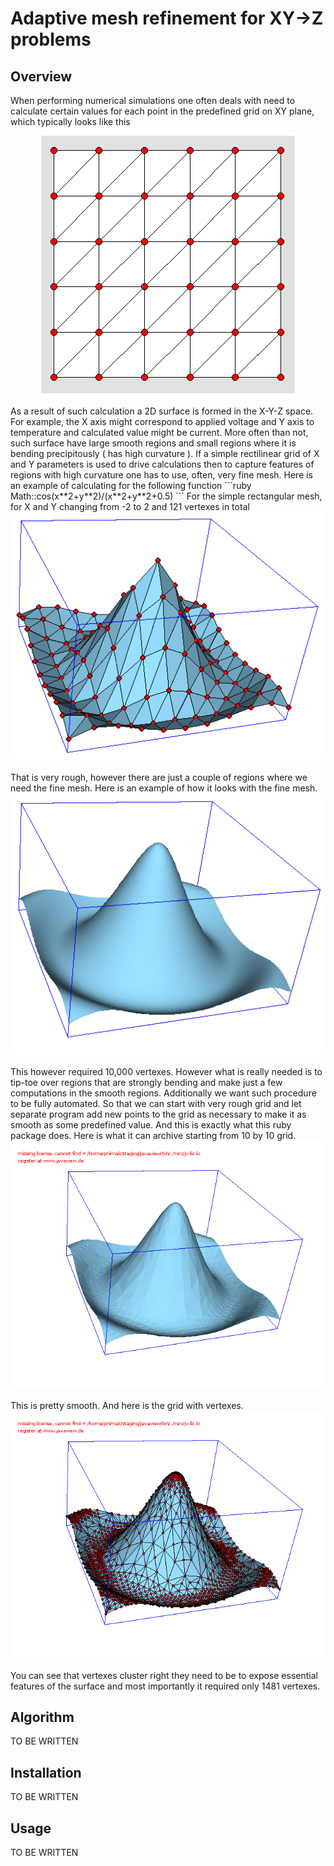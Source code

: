Adaptive mesh refinement for XY->Z problems
=========================================

Overview
--------

When performing numerical simulations one often deals with need to calculate certain
values for each point in the predefined grid on XY plane, which typically looks like 
this 
<br/>
<center>
<img src="images/basic_grid.gif"/>
</center>
<br/>
As a result of such
calculation a 2D surface is formed in the X-Y-Z space. For example, the X axis might
correspond to applied voltage and Y axis to temperature and calculated value might be
current. More often than not, such surface have large smooth regions and small regions
where it is bending precipitously ( has high curvature ). If a simple rectilinear
grid of X and Y parameters is used to drive calculations then to capture features of
regions with high curvature one has to use, often, very fine mesh. Here is an example of
calculating for the following function
```ruby
Math::cos(x**2+y**2)/(x**2+y**2+0.5)
```
For the simple rectangular mesh, for X and Y changing from -2 to 2 and 121 vertexes 
in total
<br/>
<center>
<img src="images/rough_surface.gif"/>
</center>
<br/>
That is very rough, however there are just a couple of regions where we need the fine 
mesh. Here is an example of how it looks with the fine mesh.
<br/>
<center>
<img src="images/fine_surface.gif"/>
</center>
<br/>
This however required 10,000 vertexes.
However what is
really needed is to tip-toe over regions that are strongly bending and make just a
few computations in the smooth regions. Additionally we want such procedure to be
fully automated. So that we can start with very rough grid and let separate program
add new points to the grid as necessary to make it as smooth as some predefined value.
And this is exactly what this ruby package does. Here is what it can archive starting 
from 10 by 10 grid.
<br/>
<center>
<img src="images/refined_surface.gif"/>
</center>
<br/>
This is pretty smooth. And here is the grid with vertexes.
<br/>
<center>
<img src="images/refined_surface_and_grid.gif"/>
</center>
<br/>
You can see that vertexes cluster right they need to be to expose essential features 
of the surface and most importantly it required only 1481 vertexes. 

Algorithm
---------

TO BE WRITTEN

Installation
------------

TO BE WRITTEN

Usage
-----

TO BE WRITTEN
